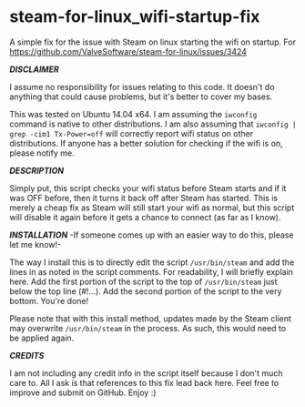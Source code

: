 # steam-for-linux_wifi-startup-fix
A simple fix for the issue with Steam on linux starting the wifi on startup. For https://github.com/ValveSoftware/steam-for-linux/issues/3424

***DISCLAIMER***


I assume no responsibility for issues relating to this code. It doesn't do anything that could cause problems, but it's better to cover my bases.

This was tested on Ubuntu 14.04 x64. I am assuming the <code>iwconfig</code> command is native to other distributions. I am also assuming that <code>iwconfig | grep -cim1 Tx-Power=off</code> will correctly report wifi status on other distributions. If anyone has a better solution for checking if the wifi is on, please notify me.

***DESCRIPTION***


Simply put, this script checks your wifi status before Steam starts and if it was OFF before, then it turns it back off after Steam has started. This is merely a cheap fix as Steam will still start your wifi as normal, but this script will disable it again before it gets a chance to connect (as far as I know).

***INSTALLATION***
-If someone comes up with an easier way to do this, please let me know!-


The way I install this is to directly edit the script <code>/usr/bin/steam</code> and add the lines in as noted in the script comments. For readability, I will briefly explain here. Add the first portion of the script to the top of <code>/usr/bin/steam</code> just below the top line (#!...). Add the second portion of the script to the very bottom. You're done!

Please note that with this install method, updates made by the Steam client may overwrite <code>/usr/bin/steam</code> in the process. As such, this would need to be applied again.

***CREDITS***


I am not including any credit info in the script itself because I don't much care to. All I ask is that references to this fix lead back here. Feel free to improve and submit on GitHub. Enjoy :)
